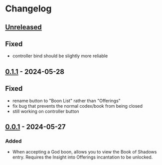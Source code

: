 # Changelog

## [Unreleased]

## Fixed
- controller bind should be slightly more reliable

## [0.1.1] - 2024-05-28

## Fixed

- rename button to "Boon List" rather than "Offerings"
- fix bug that prevents the normal codex/book from being closed
- still working on controller button

## [0.0.1] - 2024-05-27

### Added

- When accepting a God boon, allows you to view the Book of Shadows entry. Requires the Insight into Offerings incantation to be unlocked.

[unreleased]: https://github.com/The-Black-Lodge/JowdayBookDuringBoonSelect/compare/0.1.1...HEAD
[0.1.1]: https://github.com/The-Black-Lodge/JowdayBookDuringBoonSelect/compare/0.0.1...0.1.1
[0.0.1]: https://github.com/The-Black-Lodge/JowdayBookDuringBoonSelect/compare/0c7209d7caa7021da000c656634baa3ed9e10b14...0.0.1
